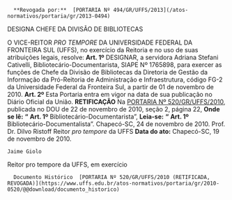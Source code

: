       **Revogada por:**  [PORTARIA Nº 494/GR/UFFS/2013](/atos-normativos/portaria/gr/2013-0494) 

   DESIGNA CHEFE DA DIVISÃO DE BIBLIOTECAS  

 O VICE-REITOR *PRO TEMPORE*  DA UNIVERSIDADE FEDERAL DA FRONTEIRA SUL (UFFS), no exercício da Reitoria e no uso de suas atribuições legais, resolve:   **Art. 1º**  DESIGNAR, a servidora Adriana Stefani Cativelli, Bibliotecário-Documentarista, SIAPE Nº 1765898, para exercer as funções de Chefe da Divisão de Bibliotecas da Diretoria de Gestão da Informação da Pró-Reitoria de Administração e Infraestrutura, código FG-2 da Universidade Federal da Fronteira Sul, a partir de 01 de novembro de 2010.   **Art. 2º**  Esta Portaria entra em vigor na data de sua publicação no Diário Oficial da União.   **RETIFICAÇÃO**   Na [PORTARIA Nº 520/GR/UFFS/2010](https://www.uffs.edu.br/atos-normativos/portaria/gr/2010-0520), publicada no DOU de 22 de novembro de 2010, seção 2, página 22,   **Onde se lê:** **“** **Art. 1º**  Bibliotecário-Documentarista”,   **Leia-se:** **“** **Art. 1º**  Bibliotecário-Documentalista”.   Chapecó-SC, 24 de novembro de 2010.   Prof. Dr. Dilvo Ristoff Reitor *pro tempore*  da UFFS    **Data do ato:** Chapecó-SC, 19 de novembro de 2010.   
 

    Jaime Giolo   
 Reitor pro tempore da UFFS, em exercício 

      Documento Histórico  [PORTARIA Nº 520/GR/UFFS/2010 (RETIFICADA, REVOGADA)](https://www.uffs.edu.br/atos-normativos/portaria/gr/2010-0520/@@download/documento_historico)     
      